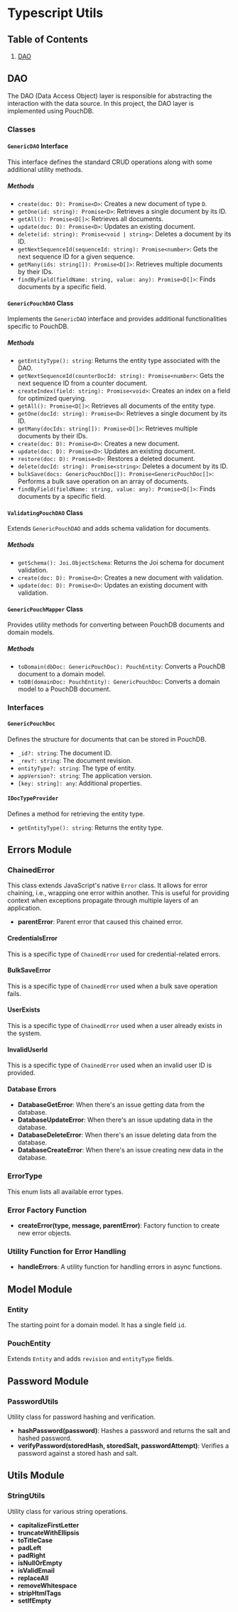 # Typescript Utils

## Table of Contents
1. [DAO](#dao)
## DAO

The DAO (Data Access Object) layer is responsible for abstracting the interaction with the data source. In this project, the DAO layer is implemented using PouchDB.

### Classes

#### `GenericDAO` Interface

This interface defines the standard CRUD operations along with some additional utility methods.

##### Methods

- `create(doc: D): Promise<D>`: Creates a new document of type `D`.
- `getOne(id: string): Promise<D>`: Retrieves a single document by its ID.
- `getAll(): Promise<D[]>`: Retrieves all documents.
- `update(doc: D): Promise<D>`: Updates an existing document.
- `delete(id: string): Promise<void | string>`: Deletes a document by its ID.
- `getNextSequenceId(sequenceId: string): Promise<number>`: Gets the next sequence ID for a given sequence.
- `getMany(ids: string[]): Promise<D[]>`: Retrieves multiple documents by their IDs.
- `findByField(fieldName: string, value: any): Promise<D[]>`: Finds documents by a specific field.

#### `GenericPouchDAO` Class

Implements the `GenericDAO` interface and provides additional functionalities specific to PouchDB.

##### Methods

- `getEntityType(): string`: Returns the entity type associated with the DAO.
- `getNextSequenceId(counterDocId: string): Promise<number>`: Gets the next sequence ID from a counter document.
- `createIndex(field: string): Promise<void>`: Creates an index on a field for optimized querying.
- `getAll(): Promise<D[]>`: Retrieves all documents of the entity type.
- `getOne(docId: string): Promise<D>`: Retrieves a single document by its ID.
- `getMany(docIds: string[]): Promise<D[]>`: Retrieves multiple documents by their IDs.
- `create(doc: D): Promise<D>`: Creates a new document.
- `update(doc: D): Promise<D>`: Updates an existing document.
- `restore(doc: D): Promise<D>`: Restores a deleted document.
- `delete(docId: string): Promise<string>`: Deletes a document by its ID.
- `bulkSave(docs: GenericPouchDoc[]): Promise<GenericPouchDoc[]>`: Performs a bulk save operation on an array of documents.
- `findByField(fieldName: string, value: any): Promise<D[]>`: Finds documents by a specific field.

#### `ValidatingPouchDAO` Class

Extends `GenericPouchDAO` and adds schema validation for documents.

##### Methods

- `getSchema(): Joi.ObjectSchema`: Returns the Joi schema for document validation.
- `create(doc: D): Promise<D>`: Creates a new document with validation.
- `update(doc: D): Promise<D>`: Updates an existing document with validation.

#### `GenericPouchMapper` Class

Provides utility methods for converting between PouchDB documents and domain models.

##### Methods

- `toDomain(dbDoc: GenericPouchDoc): PouchEntity`: Converts a PouchDB document to a domain model.
- `toDB(domainDoc: PouchEntity): GenericPouchDoc`: Converts a domain model to a PouchDB document.

### Interfaces

#### `GenericPouchDoc`

Defines the structure for documents that can be stored in PouchDB.

- `_id?: string`: The document ID.
- `_rev?: string`: The document revision.
- `entityType?: string`: The type of entity.
- `appVersion?: string`: The application version.
- `[key: string]: any`: Additional properties.

#### `IDocTypeProvider`

Defines a method for retrieving the entity type.

- `getEntityType(): string`: Returns the entity type.


## Errors Module

### ChainedError
This class extends JavaScript's native `Error` class. It allows for error chaining, i.e., wrapping one error within another. This is useful for providing context when exceptions propagate through multiple layers of an application.

- **parentError**: Parent error that caused this chained error.

#### CredentialsError
This is a specific type of `ChainedError` used for credential-related errors.

#### BulkSaveError
This is a specific type of `ChainedError` used when a bulk save operation fails.

#### UserExists
This is a specific type of `ChainedError` used when a user already exists in the system.

#### InvalidUserId
This is a specific type of `ChainedError` used when an invalid user ID is provided.

#### Database Errors
- **DatabaseGetError**: When there's an issue getting data from the database.
- **DatabaseUpdateError**: When there's an issue updating data in the database.
- **DatabaseDeleteError**: When there's an issue deleting data from the database.
- **DatabaseCreateError**: When there's an issue creating new data in the database.

### ErrorType
This enum lists all available error types.

### Error Factory Function
- **createError(type, message, parentError)**: Factory function to create new error objects.

### Utility Function for Error Handling
- **handleErrors**: A utility function for handling errors in async functions.

## Model Module

### Entity
The starting point for a domain model. It has a single field `id`.

### PouchEntity
Extends `Entity` and adds `revision` and `entityType` fields.

## Password Module

### PasswordUtils
Utility class for password hashing and verification.

- **hashPassword(password)**: Hashes a password and returns the salt and hashed password.
- **verifyPassword(storedHash, storedSalt, passwordAttempt)**: Verifies a password against a stored hash and salt.

## Utils Module

### StringUtils
Utility class for various string operations.

- **capitalizeFirstLetter**
- **truncateWithEllipsis**
- **toTitleCase**
- **padLeft**
- **padRight**
- **isNullOrEmpty**
- **isValidEmail**
- **replaceAll**
- **removeWhitespace**
- **stripHtmlTags**
- **setIfEmpty**

